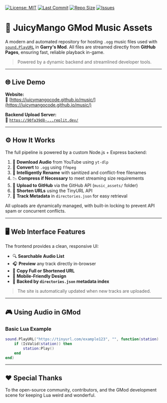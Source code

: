 [![License: MIT](https://img.shields.io/badge/License-MIT-green.svg)](LICENSE)
[![Last Commit](https://img.shields.io/github/last-commit/JuicyMangoCode/music?color=blue)](https://github.com/JuicyMangoCode/music/commits/main)
[![Repo Size](https://img.shields.io/github/repo-size/JuicyMangoCode/music?color=orange)](https://github.com/JuicyMangoCode/music)
[![Issues](https://img.shields.io/github/issues/JuicyMangoCode/music?color=purple)](https://github.com/JuicyMangoCode/music/issues)

# 🎵 JuicyMango GMod Music Assets

A modern and automated repository for hosting `.ogg` music files used with [`sound.PlayURL`](https://wiki.facepunch.com/gmod/sound.PlayURL) in **Garry's Mod**. All files are streamed directly from **GitHub Pages**, ensuring fast, reliable playback in-game.

> Powered by a dynamic backend and streamlined developer tools.

---

## 🌐 Live Demo

**Website:**  
🔗 [https://juicymangocode.github.io/music/](https://juicymangocode.github.io/music/)

**Backend Upload Server:**  
🔗 [`https://90fa39d8-...replit.dev/`](https://90fa39d8-1c84-4210-a37d-b8ac10d057eb-00-1r97ja0zizqg4.pike.replit.dev/)

---

## ⚙️ How It Works

The full pipeline is powered by a custom Node.js + Express backend:

1. 🎥 **Download Audio** from YouTube using `yt-dlp`
2. 🔄 **Convert** to `.ogg` using `ffmpeg`
3. 🧠 **Intelligently Rename** with sanitized and conflict-free filenames
4. 📉 **Compress if Necessary** to meet streaming size requirements
5. 🚀 **Upload to GitHub** via the GitHub API (`music_assets/` folder)
6. 🔗 **Shorten URLs** using the TinyURL API
7. 📁 **Track Metadata** in `directories.json` for easy retrieval

All uploads are dynamically managed, with built-in locking to prevent API spam or concurrent conflicts.

---

## 🖥️ Web Interface Features

The frontend provides a clean, responsive UI:

- 🔍 **Searchable Audio List**
- 🎧 **Preview** any track directly in-browser
- 🔗 **Copy Full or Shortened URL**
- 📱 **Mobile-Friendly Design**
- 🧠 **Backed by `directories.json` metadata index**

> The site is automatically updated when new tracks are uploaded.

---

## 🎮 Using Audio in GMod

### Basic Lua Example
```lua
sound.PlayURL("https://tinyurl.com/example123", "", function(station)
    if (IsValid(station)) then
        station:Play()
    end
end)
```
---

## ❤️ Special Thanks
To the open-source community, contributors, and the GMod development scene for keeping Lua weird and wonderful.
